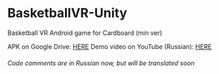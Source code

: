 # BasketballVR-Unity
Basketball VR Android game for Cardboard (min ver)

APK on Google Drive: [HERE](https://drive.google.com/file/d/1kyGL-8jwN7rCES6J_BxxJcSZWqtZr3HM/view?usp=sharing "HERE")
Demo video on YouTube (Russian): [HERE](https://youtu.be/tEMHK-6BDwg "HERE")

###### Code comments are in Russian now, but will be translated soon
